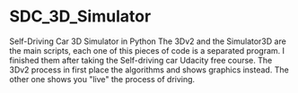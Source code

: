 # SDC_3D_Simulator
Self-Driving Car 3D Simulator in Python
The 3Dv2 and the Simulator3D are the main scripts, each one of this pieces of code is a separated program. I finished them after taking the Self-driving car Udacity free course. The 3Dv2 process in first place the algorithms and shows graphics instead. The other one shows you "live" the process of driving.
